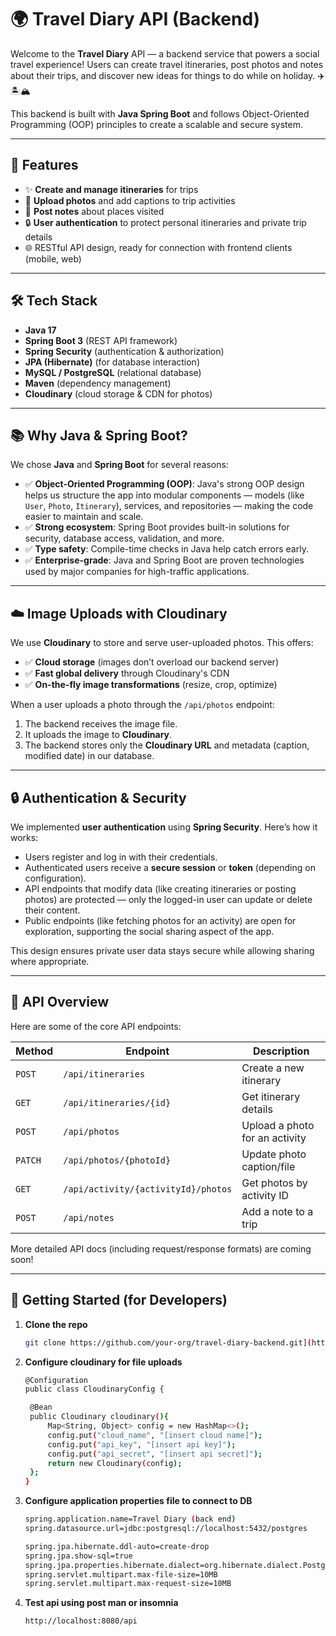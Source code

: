 # 🌍 Travel Diary API (Backend)

Welcome to the **Travel Diary** API — a backend service that powers a social travel experience! Users can create travel itineraries, post photos and notes about their trips, and discover new ideas for things to do while on holiday. ✈️🏝️🏔️

This backend is built with **Java Spring Boot** and follows Object-Oriented Programming (OOP) principles to create a scalable and secure system.

---

## 🚀 Features

- ✨ **Create and manage itineraries** for trips
- 📸 **Upload photos** and add captions to trip activities
- 📝 **Post notes** about places visited
- 🔒 **User authentication** to protect personal itineraries and private trip details
- 🌐 RESTful API design, ready for connection with frontend clients (mobile, web)

---

## 🛠️ Tech Stack

- **Java 17**
- **Spring Boot 3** (REST API framework)
- **Spring Security** (authentication & authorization)
- **JPA (Hibernate)** (for database interaction)
- **MySQL / PostgreSQL** (relational database)
- **Maven** (dependency management)
- **Cloudinary** (cloud storage & CDN for photos)

---

## 📚 Why Java & Spring Boot?

We chose **Java** and **Spring Boot** for several reasons:

- ✅ **Object-Oriented Programming (OOP)**: Java's strong OOP design helps us structure the app into modular components — models (like `User`, `Photo`, `Itinerary`), services, and repositories — making the code easier to maintain and scale.
- ✅ **Strong ecosystem**: Spring Boot provides built-in solutions for security, database access, validation, and more.
- ✅ **Type safety**: Compile-time checks in Java help catch errors early.
- ✅ **Enterprise-grade**: Java and Spring Boot are proven technologies used by major companies for high-traffic applications.

---

## ☁️ Image Uploads with Cloudinary

We use **Cloudinary** to store and serve user-uploaded photos. This offers:

- ✅ **Cloud storage** (images don’t overload our backend server)
- ✅ **Fast global delivery** through Cloudinary's CDN
- ✅ **On-the-fly image transformations** (resize, crop, optimize)

When a user uploads a photo through the `/api/photos` endpoint:
1. The backend receives the image file.
2. It uploads the image to **Cloudinary**.
3. The backend stores only the **Cloudinary URL** and metadata (caption, modified date) in our database.

---

## 🔒 Authentication & Security

We implemented **user authentication** using **Spring Security**. Here’s how it works:

- Users register and log in with their credentials.
- Authenticated users receive a **secure session** or **token** (depending on configuration).
- API endpoints that modify data (like creating itineraries or posting photos) are protected — only the logged-in user can update or delete their content.
- Public endpoints (like fetching photos for an activity) are open for exploration, supporting the social sharing aspect of the app.

This design ensures private user data stays secure while allowing sharing where appropriate.

---

## 📂 API Overview

Here are some of the core API endpoints:

| Method  | Endpoint                         | Description                    |
|---------|----------------------------------|--------------------------------|
| `POST`  | `/api/itineraries`               | Create a new itinerary         |
| `GET`   | `/api/itineraries/{id}`          | Get itinerary details          |
| `POST`  | `/api/photos`                    | Upload a photo for an activity |
| `PATCH` | `/api/photos/{photoId}`          | Update photo caption/file      |
| `GET`   | `/api/activity/{activityId}/photos` | Get photos by activity ID  |
| `POST`  | `/api/notes`                     | Add a note to a trip            |

More detailed API docs (including request/response formats) are coming soon!

---

## 🚀 Getting Started (for Developers)

1. **Clone the repo**
   ```bash
   git clone https://github.com/your-org/travel-diary-backend.git](https://github.com/The-Spice-Boys/Travel-Diary-BE.git

2. **Configure cloudinary for file uploads**
   ```bash
   @Configuration
   public class CloudinaryConfig {

    @Bean
    public Cloudinary cloudinary(){
        Map<String, Object> config = new HashMap<>();
        config.put("cloud_name", "[insert cloud name]");
        config.put("api_key", "[insert api key]");
        config.put("api_secret", "[insert api secret]");
        return new Cloudinary(config);
    };
   }
   
3. **Configure application properties file to connect to DB**
   ```bash
   spring.application.name=Travel Diary (back end)
   spring.datasource.url=jdbc:postgresql://localhost:5432/postgres
   
   spring.jpa.hibernate.ddl-auto=create-drop
   spring.jpa.show-sql=true
   spring.jpa.properties.hibernate.dialect=org.hibernate.dialect.PostgreSQLDialect
   spring.servlet.multipart.max-file-size=10MB
   spring.servlet.multipart.max-request-size=10MB

4. **Test api using post man or insomnia**
   ```bash
   http://localhost:8080/api
